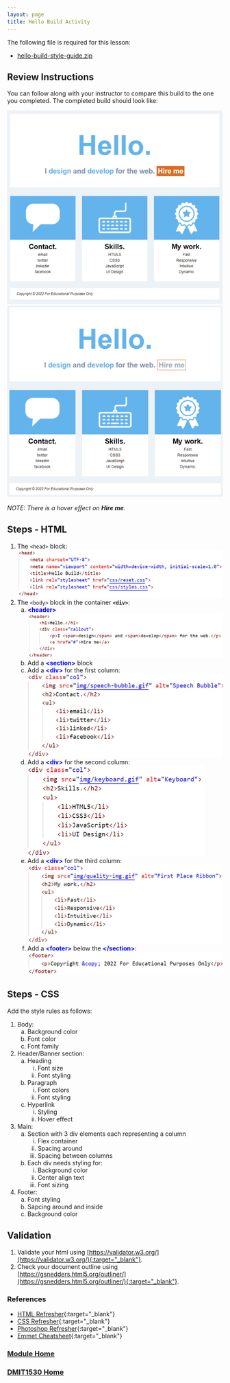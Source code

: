 ```yaml
---
layout: page
title: Hello Build Activity
---
```

<style>
    .css-class{
        color: firebrick;
        font-weight: bold;
    }
    .html-class{
        color: blue;
        font-weight: bold;
    }
</style>

The following file is required for this lesson:
* [hello-build-style-guide.zip](files/hello-style-guide.zip)

## Review Instructions
You can follow along with your instructor to compare this build to the one you completed. The completed build should look like:

![first-build-01.jpg](files/first-build-01.jpg)<br>
![first-build-02.jpg](files/first-build-02.jpg)

_NOTE: There is a hover effect on **Hire me**._

## Steps - HTML
1. The `<head>` block:<br>
![index-code-01.jpg](files/index-code-01.jpg)
2. The `<body>` block in the container **`<div>`**:<br>
    <ol type="a">
        <li><span class="html-class">&lt;header&gt;</span><br>
        <img src="files/index-code-02.jpg" alt="index-code-02">
        </li>
        <li>Add a <span class="html-class">&lt;section&gt;</span> block</li>
        <li>Add a <span class="html-class">&lt;div&gt;</span> for the first column:<br>
        <img src="files/index-code-03.jpg" alt="index-code-03">
        </li>
        <li>Add a <span class="html-class">&lt;div&gt;</span> for the second column:<br>
        <img src="files/index-code-04.jpg" alt="index-code-04">
        </li>
        <li>Add a <span class="html-class">&lt;div&gt;</span> for the third column:<br>
        <img src="files/index-code-05.jpg" alt="index-code-05">
        </li>
        <li>Add a <span class="html-class">&lt;footer&gt;</span> below the <span class="html-class">&lt;/section&gt;</span>:<br>
        <img src="files/index-code-06.jpg" alt="index-code-06">
        </li>
    </ol>

## Steps - CSS
Add the style rules as follows:
1. Body:<br>
    <ol type="a">
        <li>Background color</li>
        <li>Font color</li>
        <li>Font family</li>
    </ol>
2. Header/Banner section:<br>
    <ol type="a">
        <li>Heading
            <ol type="i">
                <li>Font size</li>
                <li>Font styling</li>
            </ol>
        </li>
        <li>Paragraph
            <ol type="i">
                <li>Font colors</li>
                <li>Font styling</li>
            </ol>
        </li>
        <li>Hyperlink
            <ol type="i">
                <li>Styling</li>
                <li>Hover effect</li>
            </ol>
        </li>
    </ol>
3. Main:<br>
    <ol type="a">
        <li>Section with 3 div elements each representing a column
            <ol type="i">
                <li>Flex container</li>
                <li>Spacing around</li>
                <li>Spacing between columns</li>
            </ol>
        </li>
        <li>Each div needs styling for:
                <ol type="i">
                    <li>Background color</li>
                    <li>Center align text</li>
                    <li>Font sizing</li>
                </ol>
        </li>
    </ol>
4. Footer:<br>
    <ol type="a">
        <li>Font styling</li>
        <li>Sapcing around and inside</li>
        <li>Background color</li>
    </ol>

## Validation
1.	Validate your html using [https://validator.w3.org/](https://validator.w3.org/){:target="_blank"}.
2.	Check your document outline using [https://gsnedders.html5.org/outliner/](https://gsnedders.html5.org/outliner/){:target="_blank"}.

### References
* [HTML Refresher](files/dmit1530-week-01-html-refresher.pdf){:target="_blank"}
* [CSS Refresher](files/dmit1530-week-01-css-refresher.pdf){:target="_blank"}
* [Photoshop Refresher](files/dmit1530-week-01-photoshop-refresher.pdf){:target="_blank"}
* [Emmet Cheatsheet](files/emmet-cheatsheet.pdf){:target="_blank"}

### [Module Home](../module1.md)
### [DMIT1530 Home](../../)